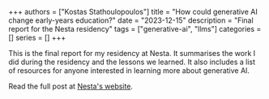 +++
authors = ["Kostas Stathoulopoulos"]
title = "How could generative AI change early-years education?"
date = "2023-12-15"
description = "Final report for the Nesta residency"
tags = ["generative-ai", "llms"]
categories = []
series = []
+++

This is the final report for my residency at Nesta. It summarises the work I did during the residency and the lessons we learned. It also includes a list of resources for anyone interested in learning more about generative AI.

Read the full post at [Nesta's website](https://nesta.shorthandstories.com/how-could-generative-ai-change-early-years-education/index.html).
